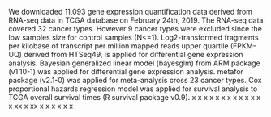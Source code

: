 We downloaded 11,093 gene expression quantification data derived from RNA-seq data in TCGA database on February 24th, 2019. The RNA-seq data covered 32 cancer types. However 9 cancer types were excluded since the low samples size for control samples (N<=1). Log2-transformed fragments per kilobase of transcript per million mapped reads upper quartile (FPKM-UQ) derived from HTSeq49, is applied for differential gene expression analysis. Bayesian generalized linear model (bayesglm) from ARM package (v1.10-1) was applied for differential gene expression analysis. metafor package (v2.1-0) was applied for meta-analysis cross 23 cancer types. Cox proportional hazards regression model was applied for survival analysis to TCGA overall survival times (R survival package v0.9).
x
x
x
x
x
x
x
x
x
x
x
x
x
xx
x
xx
x
x
x
x
x
x
